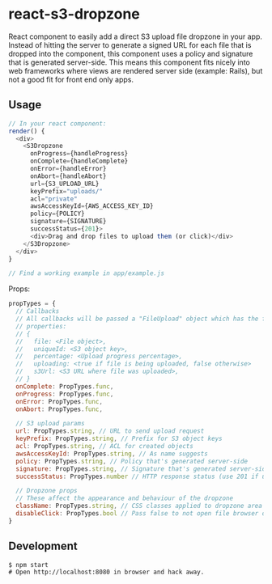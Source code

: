 # react-s3-dropzone

React component to easily add a direct S3 upload file dropzone in your
app. Instead of hitting the server to generate a signed URL for each file
that is dropped into the component, this component uses a policy and signature
that is generated server-side. This means this component fits nicely into
web frameworks where views are rendered server side (example: Rails), but not
a good fit for front end only apps.

## Usage

```javascript
// In your react component:
render() {
  <div>
    <S3Dropzone
      onProgress={handleProgress}
      onComplete={handleComplete}
      onError={handleError}
      onAbort={handleAbort}
      url={S3_UPLOAD_URL}
      keyPrefix="uploads/"
      acl="private"
      awsAccessKeyId={AWS_ACCESS_KEY_ID}
      policy={POLICY}
      signature={SIGNATURE}
      successStatus={201}>
      <div>Drag and drop files to upload them (or click)</div>
    </S3Dropzone>
  </div>
}

// Find a working example in app/example.js
```

Props:

```javascript
propTypes = {
  // Callbacks
  // All callbacks will be passed a "FileUpload" object which has the following
  // properties:
  // {
  //   file: <File object>,
  //   uniqueId: <S3 object key>,
  //   percentage: <Upload progress percentage>,
  //   uploading: <true if file is being uploaded, false otherwise>
  //   s3Url: <S3 URL where file was uploaded>,
  // }
  onComplete: PropTypes.func,
  onProgress: PropTypes.func,
  onError: PropTypes.func,
  onAbort: PropTypes.func,

  // S3 upload params
  url: PropTypes.string, // URL to send upload request
  keyPrefix: PropTypes.string, // Prefix for S3 object keys
  acl: PropTypes.string, // ACL for created objects
  awsAccessKeyId: PropTypes.string, // As name suggests
  policy: PropTypes.string, // Policy that's generated server-side
  signature: PropTypes.string, // Signature that's generated server-side
  successStatus: PropTypes.number // HTTP response status (use 201 if unsure)

  // Dropzone props
  // These affect the appearance and behaviour of the dropzone
  className: PropTypes.string, // CSS classes applied to dropzone area
  disableClick: PropTypes.bool // Pass false to not open file browser on click
}
```

## Development

```
$ npm start
# Open http://localhost:8080 in browser and hack away.
```
